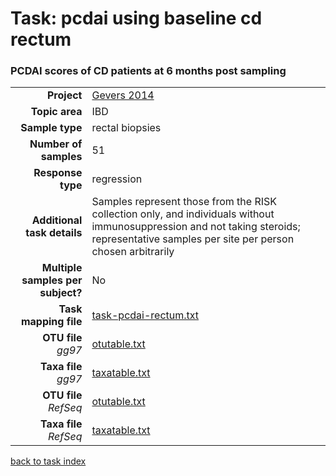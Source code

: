 # Task: pcdai using baseline cd rectum
### PCDAI scores of CD patients at 6 months post sampling

| | |
| ------------------------: |-----------------------------------------------------------|
| **Project**           | [Gevers 2014]( ../docs/gevers.html )       |
| **Topic area**                | IBD                                                |
| **Sample type**               | rectal biopsies                                         |
| **Number of samples**         | 51                                         |
| **Response type**             | regression                                           |
| **Additional task details**   | Samples represent those from the RISK collection only, and individuals without immunosuppression and not taking steroids; representative samples per site per person chosen arbitrarily                                  |
| **Multiple samples per subject?** | No |
| **Task mapping file**         | [task-pcdai-rectum.txt](../datasets/gevers/task-pcdai-rectum.txt)                                 |
| **OTU file** *gg97*           | [otutable.txt](../datasets/gevers/gg/otutable.txt)                             |
| **Taxa file** *gg97*          | [taxatable.txt](../datasets/gevers/gg/taxatable.txt)                          |
| **OTU file** *RefSeq*         | [otutable.txt](../datasets/gevers/refseq/otutable.txt)                    |
| **Taxa file** *RefSeq*        | [taxatable.txt](../datasets/gevers/refseq/taxatable.txt)                  |

[back to task index](../README.md)